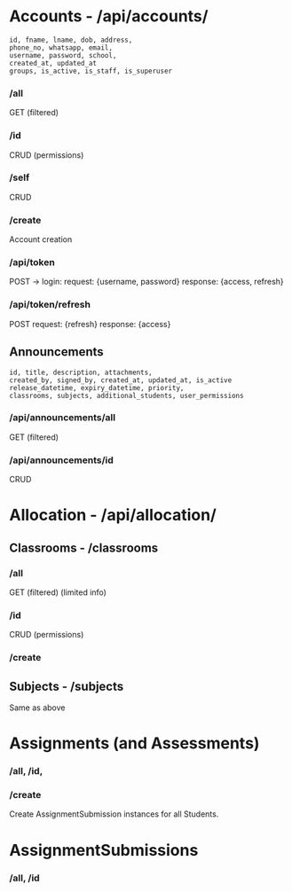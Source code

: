 # Accounts - /api/accounts/

```
id, fname, lname, dob, address,
phone_no, whatsapp, email,
username, password, school,
created_at, updated_at
groups, is_active, is_staff, is_superuser 
```

### /all
GET (filtered)

### /id
CRUD (permissions)

### /self
CRUD

### /create
Account creation

### /api/token
POST -> login:
request: {username, password}
response: {access, refresh}

### /api/token/refresh
POST
request: {refresh}
response: {access}

## Announcements

```
id, title, description, attachments,
created_by, signed_by, created_at, updated_at, is_active
release_datetime, expiry_datetime, priority,
classrooms, subjects, additional_students, user_permissions
```

### /api/announcements/all
GET (filtered)

### /api/announcements/id
CRUD

# Allocation - /api/allocation/

## Classrooms - /classrooms

### /all
GET (filtered) (limited info)

### /id
CRUD (permissions)

### /create

## Subjects - /subjects

Same as above

# Assignments (and Assessments)

### /all, /id, 

### /create
Create AssignmentSubmission instances for all Students.

# AssignmentSubmissions

### /all, /id